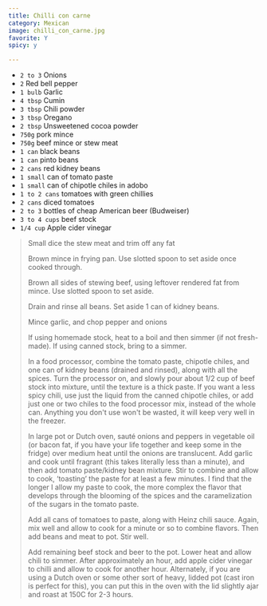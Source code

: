 ```yaml
---
title: Chilli con carne 
category: Mexican
image: chilli_con_carne.jpg
favorite: Y
spicy: y

--- 
```

* `2 to 3` Onions
* `2` Red bell pepper
* `1 bulb` Garlic
* `4 tbsp` Cumin
* `3 tbsp` Chili powder
* `3 tbsp` Oregano
* `2 tbsp` Unsweetened cocoa powder
* `750g` pork mince
* `750g` beef mince or stew meat
* `1 can` black beans
* `1 can` pinto beans
* `2 cans` red kidney beans
* `1 small`  can of tomato paste
* `1 small`  can of chipotle chiles in adobo
* `1 to 2 cans` tomatoes with green chillies
* `2 cans` diced tomatoes
* `2 to 3` bottles of cheap American beer (Budweiser)
* `3 to 4 cups` beef stock
* `1/4 cup` Apple cider vinegar
 
> Small dice the stew meat and trim off any fat
>
> Brown mince in frying pan. Use slotted spoon to set aside once cooked through.
>
> Brown all sides of stewing beef, using leftover rendered fat from mince. Use slotted spoon to set aside.
>
> Drain and rinse all beans. Set aside 1 can of kidney beans.
>
> Mince garlic, and chop pepper and onions
>
> If using homemade stock, heat to a boil and then simmer (if not fresh-made). If using canned stock, bring to a simmer.
>
> In a food processor, combine the tomato paste, chipotle chiles, and one can of kidney beans (drained and rinsed), along with all the spices. Turn the processor on, and slowly pour about 1/2 cup of beef stock into mixture, until the texture is a thick paste. If you want a less spicy chili, use just the liquid from the canned chipotle chiles, or add just one or two chiles to the food processor mix, instead of the whole can. Anything you don't use won't be wasted, it will keep very well in the freezer.
>
> In large pot or Dutch oven, sauté onions and peppers in vegetable oil (or bacon fat, if you have your life together and keep some in the fridge) over medium heat until the onions are translucent. Add garlic and cook until fragrant (this takes literally less than a minute), and then add tomato paste/kidney bean mixture. Stir to combine and allow to cook, ‘toasting’ the paste for at least a few minutes. I find that the longer I allow my paste to cook, the more complex the flavor that develops through the blooming of the spices and the caramelization of the sugars in the tomato paste.
>
> Add all cans of tomatoes to paste, along with Heinz chili sauce. Again, mix well and allow to cook for a minute or so to combine flavors. Then add beans and meat to pot. Stir well.
>
> Add remaining beef stock and beer to the pot. Lower heat and allow chili to simmer. After approximately an hour, add apple cider vinegar to chilli and allow to cook for another hour. Alternately, if you are using a Dutch oven or some other sort of heavy, lidded pot (cast iron is perfect for this), you can put this in the oven with the lid slightly ajar and roast at 150C for 2-3 hours.

